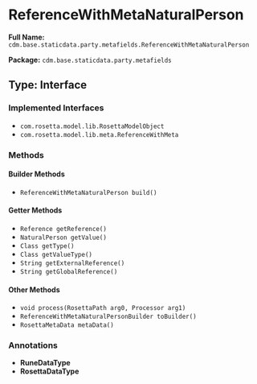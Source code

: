 # ReferenceWithMetaNaturalPerson

**Full Name:** `cdm.base.staticdata.party.metafields.ReferenceWithMetaNaturalPerson`

**Package:** `cdm.base.staticdata.party.metafields`

## Type: Interface

### Implemented Interfaces

- `com.rosetta.model.lib.RosettaModelObject`
- `com.rosetta.model.lib.meta.ReferenceWithMeta`

### Methods

#### Builder Methods

- `ReferenceWithMetaNaturalPerson build()`

#### Getter Methods

- `Reference getReference()`
- `NaturalPerson getValue()`
- `Class getType()`
- `Class getValueType()`
- `String getExternalReference()`
- `String getGlobalReference()`

#### Other Methods

- `void process(RosettaPath arg0, Processor arg1)`
- `ReferenceWithMetaNaturalPersonBuilder toBuilder()`
- `RosettaMetaData metaData()`

### Annotations

- **RuneDataType**
- **RosettaDataType**

